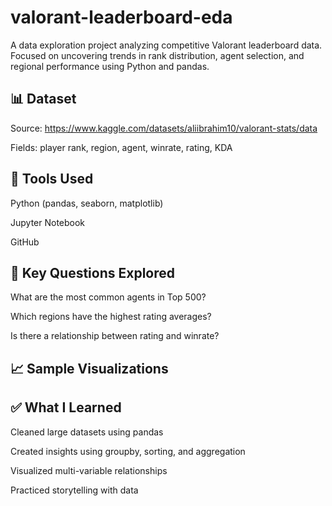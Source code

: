 # valorant-leaderboard-eda

A data exploration project analyzing competitive Valorant leaderboard data. Focused on uncovering trends in rank distribution, agent selection, and regional performance using Python and pandas.

## 📊 Dataset
Source: https://www.kaggle.com/datasets/aliibrahim10/valorant-stats/data

Fields: player rank, region, agent, winrate, rating, KDA

## 🔧 Tools Used
Python (pandas, seaborn, matplotlib)

Jupyter Notebook

GitHub

## 🧠 Key Questions Explored
What are the most common agents in Top 500?

Which regions have the highest rating averages?

Is there a relationship between rating and winrate?

## 📈 Sample Visualizations


## ✅ What I Learned
Cleaned large datasets using pandas

Created insights using groupby, sorting, and aggregation

Visualized multi-variable relationships

Practiced storytelling with data
